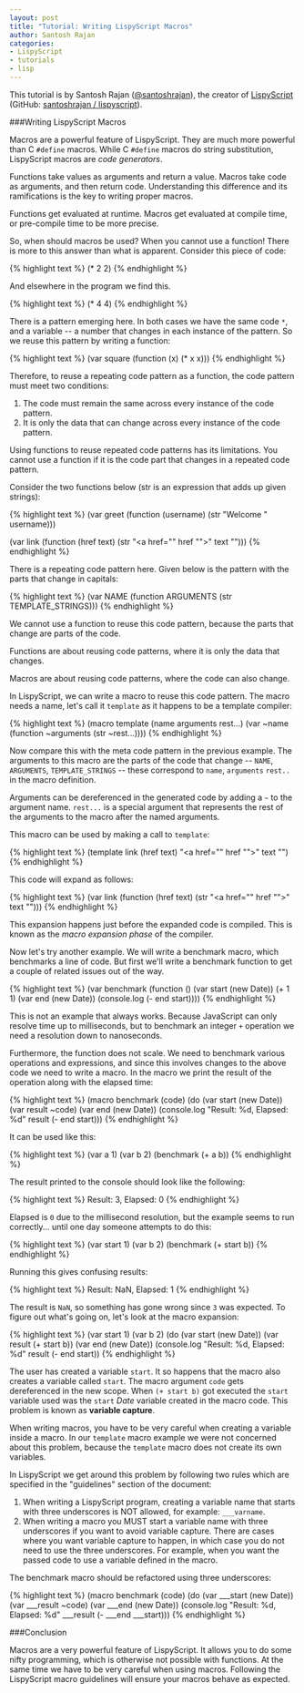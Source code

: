 ```yaml
---
layout: post
title: "Tutorial: Writing LispyScript Macros"
author: Santosh Rajan
categories:
- LispyScript
- tutorials
- lisp
---
```


<div class="box">
  This tutorial is by Santosh Rajan (<a href="https://twitter.com/santoshrajan">@santoshrajan</a>), the creator of <a href="http://lispyscript.com/">LispyScript</a> (GitHub: <a href="https://github.com/santoshrajan/lispyscript">santoshrajan / lispyscript</a>).
</div>

###Writing LispyScript Macros

Macros are a powerful feature of LispyScript. They are much more powerful than C `#define` macros. While C `#define` macros do string substitution, LispyScript macros are _code generators_.

Functions take values as arguments and return a value. Macros take code as arguments, and then return code. Understanding this difference and its ramifications is the key to writing proper macros.

Functions get evaluated at runtime. Macros get evaluated at compile time, or pre-compile time to be more precise.

So, when should macros be used? When you cannot use a function! There is more to this answer than what is apparent. Consider this piece of code:

{% highlight text %}
(* 2 2)
{% endhighlight %}

And elsewhere in the program we find this.

{% highlight text %}
(* 4 4)
{% endhighlight %}

There is a pattern emerging here. In both cases we have the same code `*`, and a variable -- a number that changes in each instance of the pattern. So we reuse this pattern by writing a function:

{% highlight text %}
(var square
  (function (x)
    (* x x)))
{% endhighlight %}

Therefore, to reuse a repeating code pattern as a function, the code pattern must meet two conditions:

1. The code must remain the same across every instance of the code pattern.
2. It is only the data that can change across every instance of the code pattern.

Using functions to reuse repeated code patterns has its limitations. You cannot use a function if it is the code part that changes in a repeated code pattern.

Consider the two functions below (str is an expression that adds up given strings):

{% highlight text %}
(var greet
  (function (username)
    (str "Welcome " username)))

(var link
  (function (href text)
    (str "<a href=\"" href "\">" text "</a>")))
{% endhighlight %}

There is a repeating code pattern here. Given below is the pattern with the parts that change in capitals:

{% highlight text %}
(var NAME
  (function ARGUMENTS
    (str TEMPLATE_STRINGS)))
{% endhighlight %}

We cannot use a function to reuse this code pattern, because the parts that change are parts of the code.

Functions are about reusing code patterns, where it is only the data that changes.

Macros are about reusing code patterns, where the code can also change.

In LispyScript, we can write a macro to reuse this code pattern. The macro needs a name, let's call it `template` as it happens to be a template compiler:

{% highlight text %}
(macro template (name arguments rest...)
  (var ~name
    (function ~arguments
      (str ~rest...))))
{% endhighlight %}

Now compare this with the meta code pattern in the previous example. The arguments to this macro are the parts of the code that change -- `NAME`, `ARGUMENTS`, `TEMPLATE_STRINGS` -- these correspond to `name`, `arguments` `rest..` in the macro definition.

Arguments can be dereferenced in the generated code by adding a `~` to the argument name. `rest...` is a special argument that represents the rest of the arguments to the macro after the named arguments.

This macro can be used by making a call to `template`:

{% highlight text %}
(template link (href text) "<a href=\"" href "\">" text "</a>")
{% endhighlight %}

This code will expand as follows:

{% highlight text %}
(var link
  (function (href text)
    (str "<a href=\"" href "\">" text "</a>")))
{% endhighlight %}

This expansion happens just before the expanded code is compiled. This is known as the _macro expansion phase_ of the compiler.

Now let's try another example. We will write a benchmark macro, which benchmarks a line of code. But first we'll write a benchmark function to get a couple of related issues out of the way.

{% highlight text %}
(var benchmark
  (function ()
    (var start (new Date))
    (+ 1 1)
    (var end (new Date))
    (console.log (- end start))))
{% endhighlight %}

This is not an example that always works. Because JavaScript can only resolve time up to milliseconds, but to benchmark an integer `+` operation we need a resolution down to nanoseconds.

Furthermore, the function does not scale. We need to benchmark various operations and expressions, and since this involves changes to the above code we need to write a macro. In the macro we print the result of the operation along with the elapsed time:

{% highlight text %}
(macro benchmark (code)
  (do
    (var start (new Date))
    (var result ~code)
    (var end (new Date))
    (console.log "Result: %d, Elapsed: %d" result (- end start)))
{% endhighlight %}

It can be used like this:

{% highlight text %}
(var a 1)
(var b 2)
(benchmark (+ a b))
{% endhighlight %}

The result printed to the console should look like the following:

{% highlight text %}
Result: 3, Elapsed: 0
{% endhighlight %}

Elapsed is `0` due to the millisecond resolution, but the example seems to run correctly... until one day someone attempts to do this:

{% highlight text %}
(var start 1)
(var b 2)
(benchmark (+ start b))
{% endhighlight %}

Running this gives confusing results:

{% highlight text %}
Result: NaN, Elapsed: 1
{% endhighlight %}

The result is `NaN`, so something has gone wrong since `3` was expected.  To figure out what's going on, let's look at the macro expansion:

{% highlight text %}
(var start 1)
(var b 2)
(do
  (var start (new Date))
  (var result (+ start b))
  (var end (new Date))
  (console.log "Result: %d, Elapsed: %d" result (- end start))
{% endhighlight %}

The user has created a variable `start`. It so happens that the macro also creates a variable called `start`. The macro argument `code` gets dereferenced in the new scope. When `(+ start b)` got executed the `start` variable used was the `start` _Date_ variable created in the macro code. This problem is known as __variable capture__.

When writing macros, you have to be very careful when creating a variable inside a macro. In our `template` macro example we were not concerned about this problem, because the `template` macro does not create its own variables.

In LispyScript we get around this problem by following two rules which are specified in the "guidelines" section of the document:

1. When writing a LispyScript program, creating a variable name that starts with three underscores is NOT allowed, for example: `___varname`.
2. When writing a macro you MUST start a variable name with three underscores if you want to avoid variable capture. There are cases where you want variable capture to happen, in which case you do not need to use the three underscores. For example, when you want the passed code to use a variable defined in the macro.

The benchmark macro should be refactored using three underscores:

{% highlight text %}
(macro benchmark (code)
  (do
    (var ___start (new Date))
    (var ___result ~code)
    (var ___end (new Date))
    (console.log "Result: %d, Elapsed: %d" ___result (- ___end ___start)))
{% endhighlight %}

###Conclusion

Macros are a very powerful feature of LispyScript. It allows you to do some nifty programming, which is otherwise not possible with functions. At the same time we have to be very careful when using macros.  Following the LispyScript macro guidelines will ensure your macros behave as expected.
